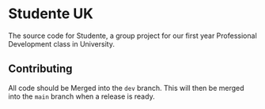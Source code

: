 # Studente UK

The source code for Studente, a group project for our first year Professional Development class in University.

## Contributing

All code should be Merged into the `dev` branch. This will then be merged into the `main` branch when a release is ready.  

